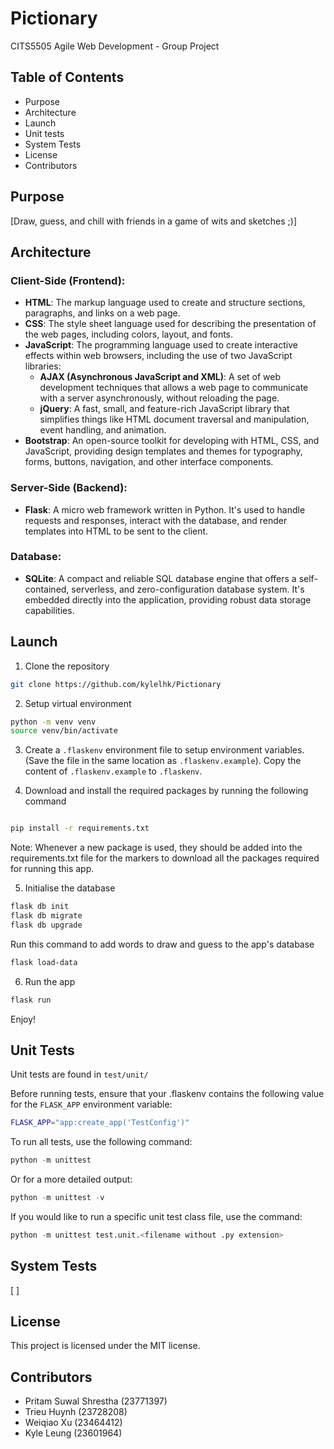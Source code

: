 # Pictionary

CITS5505 Agile Web Development - Group Project

## Table of Contents

- Purpose
- Architecture
- Launch
- Unit tests
- System Tests
- License
- Contributors

## Purpose

[Draw, guess, and chill with friends in a game of wits and sketches ;)]

## Architecture

### Client-Side (Frontend):

- **HTML**: The markup language used to create and structure sections, paragraphs, and links on a web page.
- **CSS**: The style sheet language used for describing the presentation of the web pages, including colors, layout, and
  fonts.
- **JavaScript**: The programming language used to create interactive effects within web browsers, including the use of
  two JavaScript libraries:
    - **AJAX (Asynchronous JavaScript and XML)**: A set of web development techniques that allows a web page to
      communicate with a server asynchronously, without reloading the page.
    - **jQuery**: A fast, small, and feature-rich JavaScript library that simplifies things like HTML document traversal
      and manipulation, event handling, and animation.
- **Bootstrap**: An open-source toolkit for developing with HTML, CSS, and JavaScript, providing design templates and
  themes for typography, forms, buttons, navigation, and other interface components.

### Server-Side (Backend):

- **Flask**: A micro web framework written in Python. It's used to handle requests and responses, interact with the
  database, and render templates into HTML to be sent to the client.

### Database:

- **SQLite**: A compact and reliable SQL database engine that offers a self-contained, serverless, and
  zero-configuration database system. It's embedded directly into the application, providing robust data storage
  capabilities.

## Launch

1. Clone the repository

```bash
git clone https://github.com/kylelhk/Pictionary
```

2. Setup virtual environment

```bash
python -m venv venv
source venv/bin/activate
```

3. Create a `.flaskenv` environment file to setup environment variables.
   (Save the file in the same location as `.flaskenv.example`). Copy the content of `.flaskenv.example` to `.flaskenv`.


4. Download and install the required packages by running the following command

```bash

pip install -r requirements.txt

```

Note: Whenever a new package is used, they should be added into the requirements.txt file for the markers to download
all the packages required for running this app.

5. Initialise the database

```bash
flask db init
flask db migrate
flask db upgrade
```

Run this command to add words to draw and guess to the app's database

```bash
flask load-data
```

6. Run the app

```bash
flask run
```

Enjoy!

## Unit Tests

Unit tests are found in `test/unit/`

Before running tests, ensure that your .flaskenv contains the following value for the `FLASK_APP` environment variable:

```bash
FLASK_APP="app:create_app('TestConfig')"
```

To run all tests, use the following command:  

```py
python -m unittest
```  

Or for a more detailed output:

```py
python -m unittest -v
```

If you would like to run a specific unit test class file, use the command:

```py
python -m unittest test.unit.<filename without .py extension>
```

## System Tests

[ ]

## License

This project is licensed under the MIT license.

## Contributors

- Pritam Suwal Shrestha (23771397)
- Trieu Huynh (23728208)
- Weiqiao Xu (23464412)
- Kyle Leung (23601964)
